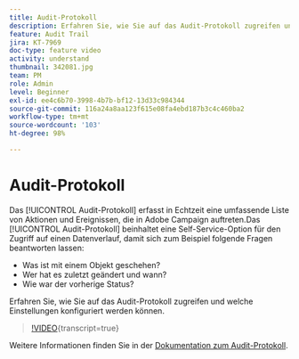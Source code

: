 ```yaml
---
title: Audit-Protokoll
description: Erfahren Sie, wie Sie auf das Audit-Protokoll zugreifen und welche Einstellungen konfiguriert werden können.
feature: Audit Trail
jira: KT-7969
doc-type: feature video
activity: understand
thumbnail: 342081.jpg
team: PM
role: Admin
level: Beginner
exl-id: ee4c6b70-3998-4b7b-bf12-13d33c984344
source-git-commit: 116a24a8aa123f615e08fa4ebd187b3c4c460ba2
workflow-type: tm+mt
source-wordcount: '103'
ht-degree: 98%

---
```


# Audit-Protokoll

Das [!UICONTROL Audit-Protokoll] erfasst in Echtzeit eine umfassende Liste von Aktionen und Ereignissen, die in Adobe Campaign auftreten.Das [!UICONTROL Audit-Protokoll] beinhaltet eine Self-Service-Option für den Zugriff auf einen Datenverlauf, damit sich zum Beispiel folgende Fragen beantworten lassen:

* Was ist mit einem Objekt geschehen?
* Wer hat es zuletzt geändert und wann?
* Wie war der vorherige Status?

Erfahren Sie, wie Sie auf das Audit-Protokoll zugreifen und welche Einstellungen konfiguriert werden können.

>[!VIDEO](https://video.tv.adobe.com/v/342081?quality=12&learn=on){transcript=true}

Weitere Informationen finden Sie in der [Dokumentation zum Audit-Protokoll](https://experienceleague.adobe.com/docs/campaign-classic/using/monitoring-campaign-classic/production-procedures/audit-trail.html?lang=de).
